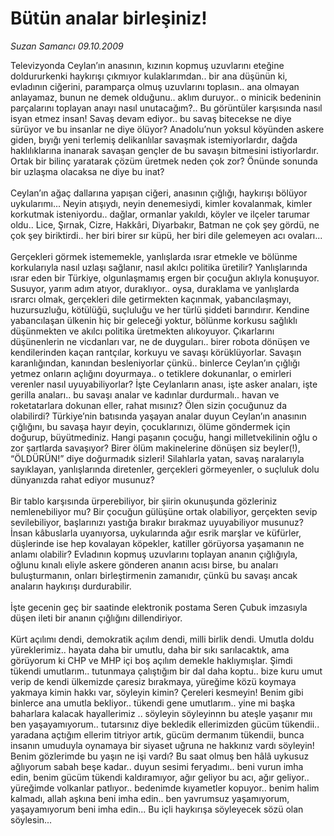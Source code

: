 # Bütün analar birleşiniz!

*Suzan Samancı 09.10.2009*

<div class="taraf_structure_2col_1zq">
<div class="margen_n">



 <p>Televizyonda Ceylan’ın anasının, kızının kopmuş uzuvlarını eteğine doldururkenki haykırışı çıkmıyor kulaklarımdan.. bir ana düşünün ki, evladının ciğerini, paramparça olmuş uzuvlarını toplasın.. ana olmayan anlayamaz, bunun ne demek olduğunu.. aklım duruyor.. o minicik bedeninin parçalarını toplayan anayı nasıl unutacağım?.. Bu görüntüler karşısında nasıl isyan etmez insan! Savaş devam ediyor.. bu savaş bitecekse ne diye sürüyor ve bu insanlar ne diye ölüyor? Anadolu’nun yoksul köyünden askere giden, bıyığı yeni terlemiş delikanlılar savaşmak istemiyorlardır, dağda haklılıklarına inanarak savaşan gençler de bu savaşın bitmesini istiyorlardır. Ortak bir bilinç yaratarak çözüm üretmek neden çok zor? Önünde sonunda bir uzlaşma olacaksa ne diye bu inat? <br/><br/>Ceylan’ın ağaç dallarına yapışan ciğeri, anasının çığlığı, haykırışı bölüyor uykularımı... Neyin atışıydı, neyin denemesiydi, kimler kovalanmak, kimler korkutmak isteniyordu.. dağlar, ormanlar yakıldı, köyler ve ilçeler tarumar oldu.. Lice, Şırnak, Cizre, Hakkâri, Diyarbakır, Batman ne çok şey gördü, ne çok şey biriktirdi.. her biri birer sır küpü, her biri dile gelemeyen acı ovaları... <br/><br/>Gerçekleri görmek istememekle, yanlışlarda ısrar etmekle ve bölünme korkularıyla nasıl uzlaşı sağlanır, nasıl akılcı politika üretilir? Yanlışlarında ısrar eden bir Türkiye, olgunlaşmamış ergen bir çocuğun aklıyla konuşuyor. Susuyor, yarım adım atıyor, duraklıyor.. oysa, duraklama ve yanlışlarda ısrarcı olmak, gerçekleri dile getirmekten kaçınmak, yabancılaşmayı, huzursuzluğu, kötülüğü, suçluluğu ve her türlü şiddeti barındırır. Kendine yabancılaşan ülkenin hiç bir geleceği yoktur, bölünme korkusu sağlıklı düşünmekten ve akılcı politika üretmekten alıkoyuyor. Çıkarlarını düşünenlerin ne vicdanları var, ne de duyguları.. birer robota dönüşen ve kendilerinden kaçan rantçılar, korkuyu ve savaşı körüklüyorlar. Savaşın karanlığından, kanından besleniyorlar çünkü.. binlerce Ceylan’ın çığlığı yetmez onların açlığını doyurmaya.. o tetiklere dokunanlar, o emirleri verenler nasıl uyuyabiliyorlar? İşte Ceylanların anası, işte asker anaları, işte gerilla anaları.. bu savaşı analar ve kadınlar durdurmalı.. havan ve roketatarlara dokunan eller, rahat mısınız? Ölen sizin çocuğunuz da olabilirdi? Türkiye’nin batısında yaşayan analar duyun Ceylan’ın anasının çığlığını, bu savaşa hayır deyin, çocuklarınızı, ölüme göndermek için doğurup, büyütmediniz. Hangi paşanın çocuğu, hangi milletvekilinin oğlu o zor şartlarda savaşıyor? Birer ölüm makinelerine dönüşen siz beyler(!), “ÖLDÜRÜN!” diye doğurmadık sizleri! Silahlarla yatan, savaş naralarıyla sayıklayan, yanlışlarında diretenler, gerçekleri görmeyenler, o suçluluk dolu dünyanızda rahat ediyor musunuz? <br/><br/>Bir tablo karşısında ürperebiliyor, bir şiirin okunuşunda gözleriniz nemlenebiliyor mu? Bir çocuğun gülüşüne ortak olabiliyor, gerçekten sevip sevilebiliyor, başlarınızı yastığa bırakır bırakmaz uyuyabiliyor musunuz? İnsan kâbuslarla uyanıyorsa, uykularında ağır esrik marşlar ve küfürler, düşlerinde ise hep kovalayan köpekler, katiller görüyorsa yaşamanın ne anlamı olabilir? Evladının kopmuş uzuvlarını toplayan ananın çığlığıyla, oğlunu kınalı eliyle askere gönderen ananın acısı birse, bu anaları buluşturmanın, onları birleştirmenin zamanıdır, çünkü bu savaşı ancak anaların haykırışı durdurabilir. <br/><br/>İşte gecenin geç bir saatinde elektronik postama Seren Çubuk imzasıyla düşen ileti bir ananın çığlığını dillendiriyor. <br/><br/>Kürt açılımı dendi, demokratik açılım dendi, milli birlik dendi. Umutla doldu yüreklerimiz.. hayata daha bir umutlu, daha bir sıkı sarılacaktık, ama görüyorum ki CHP ve MHP içi boş açılım demekle haklıymışlar. Şimdi tükendi umutlarım.. tutunmaya çalıştığım bir dal daha koptu.. bize kuru umut verip de kendi ülkemizde çaresiz bırakmaya, yüreğime közü koymaya yakmaya kimin hakkı var, söyleyin kimin? Çereleri kesmeyin! Benim gibi binlerce ana umutla bekliyor.. tükendi gene umutlarım.. yine mi başka baharlara kalacak hayallerimiz .. söyleyin söyleyinnn bu ateşle yaşanır mıı ben yaşayamıyorum.. tutarsınız diye bekledik ellerimizden gücüm tükendii.. yaradana açtığım ellerim titriyor artık, gücüm dermanım tükendii, bunca insanın umuduyla oynamaya bir siyaset uğruna ne hakkınız vardı söyleyin! Benim gözlerimde bu yaşın ne işi vardı? Bu saat olmuş ben hâlâ uykusuz ağlıyorum sabah beşe kadar.. duyun sesimi feryadımı.. beni vurun imha edin, benim gücüm tükendi kaldıramıyor, ağır geliyor bu acı, ağır geliyor.. yüreğimde volkanlar patlıyor.. bedenimde kıyametler kopuyor.. benim halim kalmadı, allah aşkına beni imha edin.. ben yavrumsuz yaşamıyorum, yaşayamıyorum beni imha edin... Bu içli haykırışa söyleyecek sözü olan söylesin...</p>
<br/>
<br/>
<br/>



<br/>


<div id="taraf_not">
</div>

</div>


</div>
